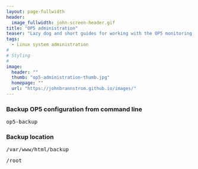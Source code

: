 ```yaml
---
layout: page-fullwidth
header:
  image_fullwidth: john-screen-header.gif
title: "OP5 administration"
teaser: "Lazy dog and short guides for working with the OP5 monitoring system."
tags:
  - Linux system administration
#
# Styling
#
image:
  header: ""
  thumb: "op5-administration-thumb.jpg"
  homepage: ""
  url: "https://johnbrannstrom.github.io/images/"
---
```


<h3>Backup OP5 configuration from command line</h3>
<pre>op5-backup</pre>

<h3>Backup location</h3>
<pre>/var/www/html/backup</pre>
<pre>/root</pre>
